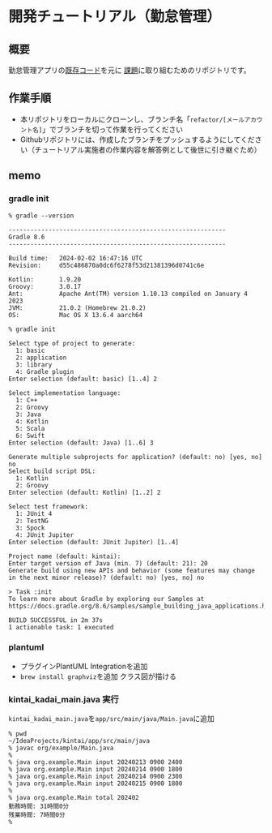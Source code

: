 # 開発チュートリアル（勤怠管理）

## 概要

勤怠管理アプリの[既存コード](./kintai_kadai_main.java)を元に
[課題](./kintai_kadai.md)に取り組むためのリポジトリです。

## 作業手順

- 本リポジトリをローカルにクローンし、ブランチ名「`refactor/[メールアカウント名]`」でブランチを切って作業を行ってください
- Githubリポジトリには、作成したブランチをプッシュするようにしてください（チュートリアル実施者の作業内容を解答例として後世に引き継ぐため）


## memo

### gradle init
```shell
% gradle --version

------------------------------------------------------------
Gradle 8.6
------------------------------------------------------------

Build time:   2024-02-02 16:47:16 UTC
Revision:     d55c486870a0dc6f6278f53d21381396d0741c6e

Kotlin:       1.9.20
Groovy:       3.0.17
Ant:          Apache Ant(TM) version 1.10.13 compiled on January 4 2023
JVM:          21.0.2 (Homebrew 21.0.2)
OS:           Mac OS X 13.6.4 aarch64

% gradle init   

Select type of project to generate:
  1: basic
  2: application
  3: library
  4: Gradle plugin
Enter selection (default: basic) [1..4] 2

Select implementation language:
  1: C++
  2: Groovy
  3: Java
  4: Kotlin
  5: Scala
  6: Swift
Enter selection (default: Java) [1..6] 3

Generate multiple subprojects for application? (default: no) [yes, no] no
Select build script DSL:
  1: Kotlin
  2: Groovy
Enter selection (default: Kotlin) [1..2] 2

Select test framework:
  1: JUnit 4
  2: TestNG
  3: Spock
  4: JUnit Jupiter
Enter selection (default: JUnit Jupiter) [1..4] 

Project name (default: kintai): 
Enter target version of Java (min. 7) (default: 21): 20
Generate build using new APIs and behavior (some features may change in the next minor release)? (default: no) [yes, no] no

> Task :init
To learn more about Gradle by exploring our Samples at https://docs.gradle.org/8.6/samples/sample_building_java_applications.html

BUILD SUCCESSFUL in 2m 37s
1 actionable task: 1 executed
```

### plantuml
- プラグインPlantUML Integrationを追加
- `brew install graphviz`を追加 クラス図が描ける

### kintai_kadai_main.java 実行
`kintai_kadai_main.java`を`app/src/main/java/Main.java`に追加

```shell
% pwd
~/IdeaProjects/kintai/app/src/main/java
% javac org/example/Main.java 
%
% java org.example.Main input 20240213 0900 2400
% java org.example.Main input 20240214 0900 1800
% java org.example.Main input 20240214 0900 2300
% java org.example.Main input 20240215 0900 1800
%
% java org.example.Main total 202402
勤務時間: 31時間0分
残業時間: 7時間0分
%
```
